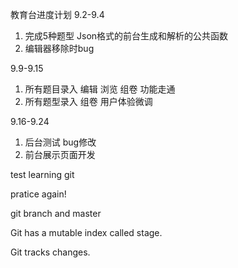 教育台进度计划
9.2-9.4 

1. 完成5种题型 Json格式的前台生成和解析的公共函数
2. 编辑器移除时bug

9.9-9.15 

1. 所有题目录入 编辑 浏览 组卷 功能走通
2. 所有题型录入 组卷 用户体验微调

9.16-9.24

1. 后台测试 bug修改
2. 前台展示页面开发

test learning git

pratice again!

git branch and master

Git has a mutable index called stage.

Git tracks changes.

